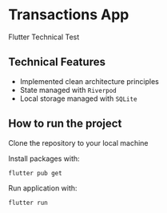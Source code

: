 # Transactions App

Flutter Technical Test

## Technical Features

- Implemented clean architecture principles
- State managed with `Riverpod`
- Local storage managed with `SQLite`

## How to run the project

Clone the repository to your local machine

Install packages with:

```
flutter pub get
```

Run application with:

```
flutter run
```
